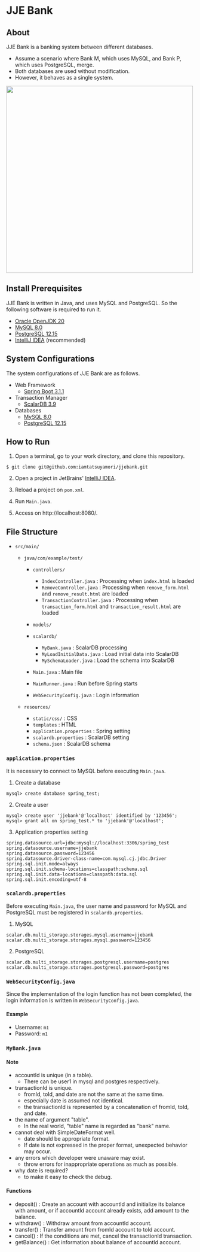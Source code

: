 # JJE Bank

## About
JJE Bank is a banking system between different databases.
- Assume a scenario where Bank M, which uses MySQL, and Bank P, which uses PostgreSQL, merge.
- Both databases are used without modification.
- However, it behaves as a single system.

[//]: # (![UseCase]&#40;https://github.com/iamtatsuyamori/jjebank/assets/26143847/7cfd52d5-41cd-46d0-b25b-c0e3e6d0c8cf&#41;)
<img src="https://github.com/iamtatsuyamori/jjebank/assets/26143847/7cfd52d5-41cd-46d0-b25b-c0e3e6d0c8cf" width="500px">

## Install Prerequisites
JJE Bank is written in Java, and uses MySQL and PostgreSQL. So the following software is required to run it.
- [Oracle OpenJDK 20](https://jdk.java.net/)
- [MySQL 8.0](https://www.mysql.com/)
- [PostgreSQL 12.15](https://www.postgresql.org/)
- [IntelliJ IDEA](https://www.jetbrains.com/ja-jp/idea/) (recommended)

## System Configurations
The system configurations of JJE Bank are as follows.
- Web Framework
  - [Spring Boot 3.1.1](https://spring.io/projects/spring-boot)
- Transaction Manager
  - [ScalarDB 3.9](https://scalar-labs.com/ja/products/scalardb)
- Databases
  - [MySQL 8.0](https://www.mysql.com/)
  - [PostgreSQL 12.15](https://www.postgresql.org/)

## How to Run
1. Open a terminal, go to your work directory, and clone this repository.
```shell
$ git clone git@github.com:iamtatsuyamori/jjebank.git
```

2. Open a project in JetBrains' [IntelliJ IDEA](https://www.jetbrains.com/ja-jp/idea/).

3. Reload a project on ``pom.xml``.

4. Run ``Main.java``.

5. Access on http://localhost:8080/.

## File Structure
- ``src/main/``
    - ``java/com/example/test/``

        - ``controllers/``
            - ``IndexController.java`` : Processing when ``index.html`` is loaded
            - ``RemoveController.java`` : Processing when ``remove_form.html`` and ``remove_result.html`` are loaded
            - ``TransactionController.java`` : Processing when ``transaction_form.html`` and ``transaction_result.html`` are loaded

        - ``models/``

        - ``scalardb/``
            - ``MyBank.java`` : ScalarDB processing
            - ``MyLoadInitialData.java`` : Load initial data into ScalarDB
            - ``MySchemaLoader.java`` : Load the schema into ScalarDB

        - ``Main.java`` : Main file

        - ``MainRunner.java`` : Run before Spring starts

        - ``WebSecurityConfig.java`` : Login information

    - ``resources/``
        - ``static/css/`` : CSS
        - ``templates`` : HTML
        - ``application.properties`` : Spring setting
        - ``scalardb.properties`` : ScalarDB setting
        - ``schema.json`` : ScalarDB schema

### ``application.properties``
It is necessary to connect to MySQL before executing ``Main.java``.

1. Create a database
```mysql
mysql> create database spring_test;
```
2. Create a user
```mysql
mysql> create user 'jjebank'@'localhost' identified by '123456';
mysql> grant all on spring_test.* to 'jjebank'@'localhost';
```
3. Application properties setting
```properties
spring.datasource.url=jdbc:mysql://localhost:3306/spring_test
spring.datasource.username=jjebank
spring.datasource.password=123456
spring.datasource.driver-class-name=com.mysql.cj.jdbc.Driver
spring.sql.init.mode=always
spring.sql.init.schema-locations=classpath:schema.sql
spring.sql.init.data-locations=classpath:data.sql
spring.sql.init.encoding=utf-8
```

### ``scalardb.properties``
Before executing ``Main.java``, the user name and password for MySQL and PostgreSQL must be registered in ``scalardb.properties``.
1. MySQL
```properties
scalar.db.multi_storage.storages.mysql.username=jjebank
scalar.db.multi_storage.storages.mysql.password=123456
```
2. PostgreSQL
```properties
scalar.db.multi_storage.storages.postgresql.username=postgres
scalar.db.multi_storage.storages.postgresql.password=postgres
```

### ``WebSecurityConfig.java``
Since the implementation of the login function has not been completed, the login information is written in ``WebSecurityConfig.java``.

#### Example
- Username: ``m1``
- Password: ``m1``

### ``MyBank.java``
#### Note
- accountId is unique (in a table).
    - There can be user1 in mysql and postgres respectively.
- transactionId is unique.
    - fromId, toId, and date are not the same at the same time.
    - especially date is assumed not identical.
    - the transactionId is represented by a concatenation of fromId, toId, and date.
- the name of argument "table".
    - In the real world, "table" name is regarded as "bank" name.
- cannot deal with SimpleDateFormat well.
    - date should be appropriate format.
    - If date is not expressed in the proper format, unexpected behavior may occur.
- any errors which developer were unaware may exist.
    - throw errors for inappropriate operations as much as possible.
- why date is required?
    - to make it easy to check the debug.

#### Functions
- deposit() : Create an account with accountId and initialize its balance with amount, or if accountId account already exists, add amount to the balance.
- withdraw() : Withdraw amount from accountId account.
- transfer() : Transfer amount from fromId account to toId account.
- cancel() : If the conditions are met, cancel the transactionId transaction.
- getBalance() : Get information about balance of accountId account.